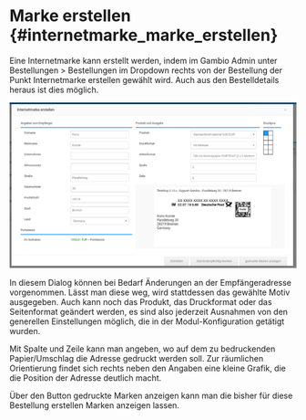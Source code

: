 # Marke erstellen {#internetmarke_marke_erstellen}

Eine Internetmarke kann erstellt werden, indem im Gambio Admin unter Bestellungen \> Bestellungen im Dropdown rechts von der Bestellung der Punkt Internetmarke erstellen gewählt wird. Auch aus den Bestelldetails heraus ist dies möglich.

![](Bilder/internetmarke/20190702_015.png "Dialog zum Erstellen einer Internetmarke")

In diesem Dialog können bei Bedarf Änderungen an der Empfängeradresse vorgenommen. Lässt man diese weg, wird stattdessen das gewählte Motiv ausgegeben. Auch kann noch das Produkt, das Druckformat oder das Seitenformat geändert werden, es sind also jederzeit Ausnahmen von den generellen Einstellungen möglich, die in der Modul-Konfiguration getätigt wurden.

Mit Spalte und Zeile kann man angeben, wo auf dem zu bedruckenden Papier/Umschlag die Adresse gedruckt werden soll. Zur räumlichen Orientierung findet sich rechts neben den Angaben eine kleine Grafik, die die Position der Adresse deutlich macht.

Über den Button gedruckte Marken anzeigen kann man die bisher für diese Bestellung erstellen Marken anzeigen lassen.




